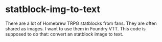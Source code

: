 # statblock-img-to-text
There are a lot of Homebrew TRPG statblocks from fans. They are often shared as images. I want to use them in Foundry VTT. This code is supposed to do that: convert an statblock image to text.
